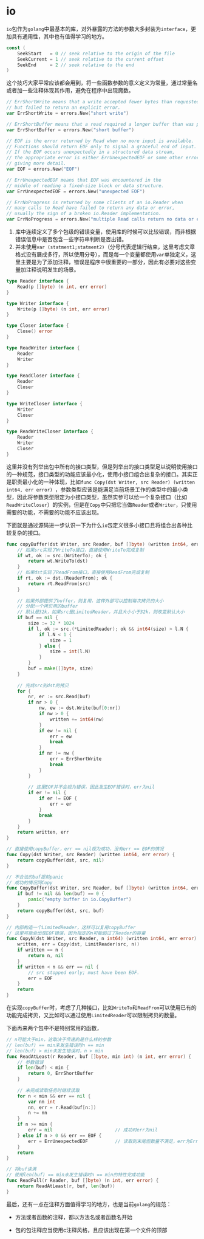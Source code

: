 # io

`io`包作为`golang`中最基本的库，对外暴露的方法的参数大多封装为`interface`，更加具有通用性，其中也有值得学习的地方。

```go
const (
	SeekStart   = 0 // seek relative to the origin of the file
	SeekCurrent = 1 // seek relative to the current offset
	SeekEnd     = 2 // seek relative to the end
)
```

这个技巧大家平常应该都会用到，将一些函数参数的意义定义为常量，通过常量名或者加一些注释体现其作用，避免在程序中出现魔数。

```go
// ErrShortWrite means that a write accepted fewer bytes than requested
// but failed to return an explicit error.
var ErrShortWrite = errors.New("short write")

// ErrShortBuffer means that a read required a longer buffer than was provided.
var ErrShortBuffer = errors.New("short buffer")

// EOF is the error returned by Read when no more input is available.
// Functions should return EOF only to signal a graceful end of input.
// If the EOF occurs unexpectedly in a structured data stream,
// the appropriate error is either ErrUnexpectedEOF or some other error
// giving more detail.
var EOF = errors.New("EOF")

// ErrUnexpectedEOF means that EOF was encountered in the
// middle of reading a fixed-size block or data structure.
var ErrUnexpectedEOF = errors.New("unexpected EOF")

// ErrNoProgress is returned by some clients of an io.Reader when
// many calls to Read have failed to return any data or error,
// usually the sign of a broken io.Reader implementation.
var ErrNoProgress = errors.New("multiple Read calls return no data or error")
```

1. 库中连续定义了多个包级的错误变量，使用库的时候可以比较错误，而非根据错误信息中是否包含一些字符串判断是否出错。
2. 并未使用`var (statment1;statment2)`（分号代表逻辑行结束，这里考虑文章格式没有展成多行，所以使用分号），而是每一个变量都使用`var`单独定义，这里主要是为了添加注释，错误是程序中很重要的一部分，因此有必要对这些变量加注释说明发生的场景。

```go
type Reader interface {
	Read(p []byte) (n int, err error)
}

type Writer interface {
    Write(p []byte) (n int, err error)
}

type Closer interface {
    Close() error
}

type ReadWriter interface {
    Reader
    Writer
}

type ReadCloser interface {
    Reader
    Closer
}

type WriteCloser interface {
    Writer
    Closer
}

type ReadWriteCloser interface {
    Reader
    Writer
    Closer
}
```

这里并没有列举出包中所有的接口类型，但是列举出的接口类型足以说明使用接口的一种规范，接口类型的功能应该最小化，使用小接口组合出复杂的接口。其实正是职责最小化的一种体现，比如`func Copy(dst Writer, src Reader) (written int64, err error) `，参数类型应该是能满足当前场景工作的类型中的最小类型，因此将参数类型限定为小接口类型，虽然实参可以给一个复杂接口（比如`ReadWriteCloser`）的实例，但是在`Copy`中只把它当做`Reader`或者`Writer`，只使用需要的功能，不需要的功能不应该出现。

下面就是通过源码进一步认识一下为什么`io`包定义很多小接口且将组合出各种比较复杂的接口。

```go
func copyBuffer(dst Writer, src Reader, buf []byte) (written int64, err error) {
	// 如果src实现了WriteTo接口，直接使用WriteTo完成复制
	if wt, ok := src.(WriterTo); ok {
		return wt.WriteTo(dst)
	}
	// 如果dst实现了ReadFrom接口，直接使用ReadFrom完成复制
	if rt, ok := dst.(ReaderFrom); ok {
		return rt.ReadFrom(src)
	}
    
    // 如果外部提供了buffer，则复用，这样外部可以控制每次拷贝的大小
    // 分配一个拷贝用的buffer
    // 默认是32k，如果src是LimitedReader，并且大小小于32k，则改变默认大小
	if buf == nil {
		size := 32 * 1024
		if l, ok := src.(*LimitedReader); ok && int64(size) > l.N {
			if l.N < 1 {
				size = 1
			} else {
				size = int(l.N)
			}
		}
		buf = make([]byte, size)
	}
    
    // 完成src到dst的拷贝
	for {
		nr, er := src.Read(buf)
		if nr > 0 {
			nw, ew := dst.Write(buf[0:nr])
			if nw > 0 {
				written += int64(nw)
			}
			if ew != nil {
				err = ew
				break
			}
			if nr != nw {
				err = ErrShortWrite
				break
			}
		}
        
        // 这里EOF并不会视为错误，因此发生EOF错误时，err为nil
		if er != nil {
			if er != EOF {
				err = er
			}
			break
		}
	}
	return written, err
}

// 直接使用copyBuffer，err == nil视为成功，没有err == EOF的情况
func Copy(dst Writer, src Reader) (written int64, err error) {
	return copyBuffer(dst, src, nil)
}

// 不合法的buf提前panic
// 成功的情况同Copy
func CopyBuffer(dst Writer, src Reader, buf []byte) (written int64, err error) {
	if buf != nil && len(buf) == 0 {
		panic("empty buffer in io.CopyBuffer")
	}
	return copyBuffer(dst, src, buf)
}

// 内部构造一个LimitedReader，这样可以复用copyBuffer
// 这里可能会出现EOF错误，因为指定的n可能超过了Reader的容量
func CopyN(dst Writer, src Reader, n int64) (written int64, err error) {
	written, err = Copy(dst, LimitReader(src, n))
	if written == n {
		return n, nil
	}
	if written < n && err == nil {
		// src stopped early; must have been EOF.
		err = EOF
	}
	return
}
```

在实现`copyBuffer`时，考虑了几种接口，比如`WriteTo`和`ReadFrom`可以使用已有的功能完成拷贝，又比如可以通过使用`LimitedReader`可以限制拷贝的数量。

下面再来两个包中不是特别常用的函数，

```go
// n可能大于min，这取决于传递的是什么样的参数
// len(buf) == min未发生错误时n == min
// len(buf) > min未发生错误时，n > min
func ReadAtLeast(r Reader, buf []byte, min int) (n int, err error) {
	// 参数错误
    if len(buf) < min {
		return 0, ErrShortBuffer
	}
    
    // 未完成读取任务时继续读取
	for n < min && err == nil {
		var nn int
		nn, err = r.Read(buf[n:])
		n += nn
	}
	if n >= min {
		err = nil                       // 成功时err为nil
	} else if n > 0 && err == EOF {
		err = ErrUnexpectedEOF          // 读取到末尾但数量不满足，err为ErrUnexcptedEOF
	}
	return
}

// 将buf读满
// 使用len(buf) == min未发生错误时n == min的特性完成功能
func ReadFull(r Reader, buf []byte) (n int, err error) {
	return ReadAtLeast(r, buf, len(buf))
}
```

最后，还有一点在注释方面值得学习的地方，也是当前`golang`的规范：

- 方法或者函数的注释，都以方法名或者函数名开始

- 包的包注释应当使用c注释风格，且应该出现在第一个文件的顶部